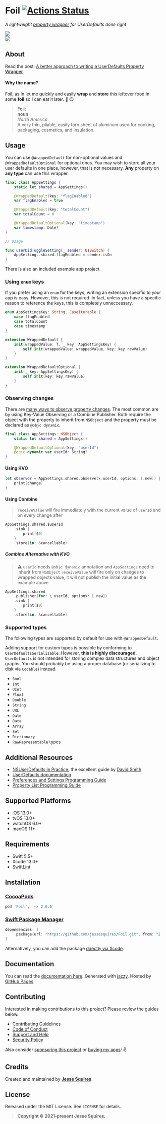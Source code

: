 # Foil [![Actions Status](https://github.com/jessesquires/Foil/workflows/CI/badge.svg)](https://github.com/jessesquires/Foil/actions)

*A lightweight [property wrapper](https://docs.swift.org/swift-book/ReferenceManual/Attributes.html#ID348) for UserDefaults done right*

[![](https://img.shields.io/endpoint?url=https%3A%2F%2Fswiftpackageindex.com%2Fapi%2Fpackages%2Fjessesquires%2FFoil%2Fbadge%3Ftype%3Dswift-versions)](https://swiftpackageindex.com/jessesquires/Foil) <br> [![](https://img.shields.io/endpoint?url=https%3A%2F%2Fswiftpackageindex.com%2Fapi%2Fpackages%2Fjessesquires%2FFoil%2Fbadge%3Ftype%3Dplatforms)](https://swiftpackageindex.com/jessesquires/Foil)

## About

Read the post: [A better approach to writing a UserDefaults Property Wrapper](https://www.jessesquires.com/blog/2021/03/26/a-better-approach-to-writing-a-userdefaults-property-wrapper/)

#### Why the name?

Foil, as in let me quickly and easily **wrap** and **store** this leftover food in some **foil** so I can eat it later. 🌯 😉

> [Foil](https://www.wordnik.com/words/aluminum%20foil):<br>
> **noun**<br>
> *North America*<br>
> A very thin, pliable, easily torn sheet of aluminum used for cooking, packaging, cosmetics, and insulation.

## Usage

You can use `@WrappedDefault` for non-optional values and `@WrappedDefaultOptional` for optional ones.
You may wish to store all your user defaults in one place, however, that is not necessary. **Any** property on **any type** can use this wrapper.

```swift
final class AppSettings {
    static let shared = AppSettings()

    @WrappedDefault(key: "flagEnabled")
    var flagEnabled = true

    @WrappedDefault(key: "totalCount")
    var totalCount = 0

    @WrappedDefaultOptional(key: "timestamp")
    var timestamp: Date?
}

// Usage

func userDidToggleSetting(_ sender: UISwitch) {
    AppSettings.shared.flagEnabled = sender.isOn
}
```

There is also an included example app project.

### Using `enum` keys

If you prefer using an `enum` for the keys, writing an extension specific to your app is easy. However, this is not required. In fact, unless you have a specific reason to reference the keys, this is completely unneccessary.

```swift
enum AppSettingsKey: String, CaseIterable {
    case flagEnabled
    case totalCount
    case timestamp
}

extension WrappedDefault {
    init(wrappedValue: T, _ key: AppSettingsKey) {
        self.init(wrappedValue: wrappedValue, key: key.rawValue)
    }
}

extension WrappedDefaultOptional {
    init(_ key: AppSettingsKey) {
        self.init(key: key.rawValue)
    }
}
```

### Observing changes

There are [many ways to observe property changes](https://www.jessesquires.com/blog/2021/08/08/different-ways-to-observe-properties-in-swift/). The most common are by using Key-Value Observing or a Combine Publisher. Both require the object with the property to inherit from `NSObject` and the property must be declared as `@objc dynamic`.

```swift
final class AppSettings: NSObject {
    static let shared = AppSettings()

    @WrappedDefaultOptional(key: "userId")
    @objc dynamic var userId: String?
}
```

#### Using KVO

```swift
let observer = AppSettings.shared.observe(\.userId, options: [.new]) { settings, change in
    print(change)
}
```

#### Using Combine

> `receiveValue` will fire immediately with the current value of `userId` and on every change after

```swift
AppSettings.shared.$userId
    .sink {
        print($0)
    }
    .store(in: &cancellable)
```

##### Combine Alternative with KVO

> :warning: `userId` needs `@objc dynamic` annotation and `AppSettings` need to inherit from `NSObject`
> `receiveValue` will fire only on changes to wrapped objects value, it will not publish the initial value as the example above

```swift
AppSettings.shared
    .publisher(for: \.userId, options: [.new])
    .sink {
        print($0)
    }
    .store(in: &cancellable)
```

### Supported types

The following types are supported by default for use with `@WrappedDefault`.

Adding support for custom types is possible by conforming to `UserDefaultsSerializable`. However, **this is highly discouraged**. `UserDefaults` is not intended for storing complex data structures and object graphs. You should probably be using a proper database (or serializing to disk via `Codable`) instead.

- `Bool`
- `Int`
- `UInt`
- `Float`
- `Double`
- `String`
- `URL`
- `Date`
- `Data`
- `Array`
- `Set`
- `Dictionary`
- `RawRepresentable` types

## Additional Resources

- [NSUserDefaults in Practice](http://dscoder.com/defaults.html), the excellent guide by [David Smith](https://twitter.com/Catfish_Man)
- [UserDefaults documentation](https://developer.apple.com/documentation/foundation/userdefaults)
- [Preferences and Settings Programming Guide](https://developer.apple.com/library/archive/documentation/Cocoa/Conceptual/UserDefaults/Introduction/Introduction.html#//apple_ref/doc/uid/10000059i-CH1-SW1)
- [Property List Programming Guide](https://developer.apple.com/library/archive/documentation/Cocoa/Conceptual/PropertyLists/Introduction/Introduction.html#//apple_ref/doc/uid/10000048i)

## Supported Platforms

- iOS 13.0+
- tvOS 13.0+
- watchOS 6.0+
- macOS 11+

## Requirements

- Swift 5.5+
- Xcode 13.0+
- [SwiftLint](https://github.com/realm/SwiftLint)

## Installation

### [CocoaPods](http://cocoapods.org)

````ruby
pod 'Foil', '~> 2.0.0'
````

### [Swift Package Manager](https://swift.org/package-manager/)

```swift
dependencies: [
    .package(url: "https://github.com/jessesquires/Foil.git", from: "2.0.0")
]
```

Alternatively, you can add the package [directly via Xcode](https://developer.apple.com/documentation/xcode/adding_package_dependencies_to_your_app).

## Documentation

You can read the [documentation here](https://jessesquires.github.io/Foil). Generated with [jazzy](https://github.com/realm/jazzy). Hosted by [GitHub Pages](https://pages.github.com).

## Contributing

Interested in making contributions to this project? Please review the guides below.

- [Contributing Guidelines](https://github.com/jessesquires/.github/blob/main/CONTRIBUTING.md)
- [Code of Conduct](https://github.com/jessesquires/.github/blob/main/CODE_OF_CONDUCT.md)
- [Support and Help](https://github.com/jessesquires/.github/blob/main/SUPPORT.md)
- [Security Policy](https://github.com/jessesquires/.github/blob/main/SECURITY.md)

Also consider [sponsoring this project](https://github.com/sponsors/jessesquires) or [buying my apps](https://www.hexedbits.com)! ✌️

## Credits

Created and maintained by [**Jesse Squires**](https://www.jessesquires.com).

## License

Released under the MIT License. See `LICENSE` for details.

> **Copyright &copy; 2021-present Jesse Squires.**
